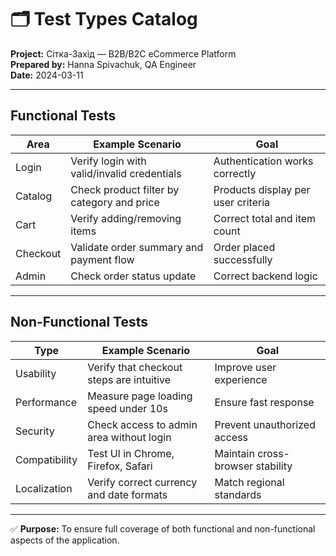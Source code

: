 # 🗂️ Test Types Catalog  
**Project:** Сітка-Захід — B2B/B2C eCommerce Platform  
**Prepared by:** Hanna Spivachuk, QA Engineer  
**Date:** 2024-03-11  

---

## Functional Tests
| Area | Example Scenario | Goal |
|------|------------------|------|
| Login | Verify login with valid/invalid credentials | Authentication works correctly |
| Catalog | Check product filter by category and price | Products display per user criteria |
| Cart | Verify adding/removing items | Correct total and item count |
| Checkout | Validate order summary and payment flow | Order placed successfully |
| Admin | Check order status update | Correct backend logic |

---

## Non-Functional Tests
| Type | Example Scenario | Goal |
|------|------------------|------|
| Usability | Verify that checkout steps are intuitive | Improve user experience |
| Performance | Measure page loading speed under 10s | Ensure fast response |
| Security | Check access to admin area without login | Prevent unauthorized access |
| Compatibility | Test UI in Chrome, Firefox, Safari | Maintain cross-browser stability |
| Localization | Verify correct currency and date formats | Match regional standards |

---

✅ **Purpose:** To ensure full coverage of both functional and non-functional aspects of the application.
